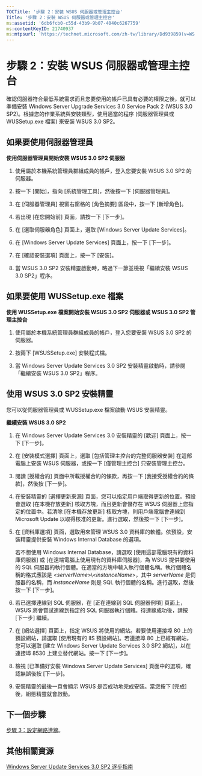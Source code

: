 ```yaml
---
TOCTitle: '步驟 2：安裝 WSUS 伺服器或管理主控台'
Title: '步驟 2：安裝 WSUS 伺服器或管理主控台'
ms:assetid: '6db6fcb0-c55d-43b9-9b07-4040c6267759'
ms:contentKeyID: 21740937
ms:mtpsurl: 'https://technet.microsoft.com/zh-tw/library/Dd939859(v=WS.10)'
---
```


步驟 2：安裝 WSUS 伺服器或管理主控台
====================================

確認伺服器符合最低系統需求而且您要使用的帳戶已具有必要的權限之後，就可以準備安裝 Windows Server Upgrade Services 3.0 Service Pack 2 (WSUS 3.0 SP2)。根據您的作業系統與安裝類型，使用適當的程序 (伺服器管理員或 WUSSetup.exe 檔案) 來安裝 WSUS 3.0 SP2。

如果要使用伺服器管理員
----------------------

**使用伺服器管理員開始安裝 WSUS 3.0 SP2 伺服器**
1.  使用屬於本機系統管理員群組成員的帳戶，登入您要安裝 WSUS 3.0 SP2 的伺服器。

2.  按一下 \[開始\]，指向 \[系統管理工具\]，然後按一下 \[伺服器管理員\]。

3.  在 \[伺服器管理員\] 視窗右窗格的 \[角色摘要\] 區段中，按一下 \[新增角色\]。

4.  若出現 \[在您開始前\] 頁面，請按一下 \[下一步\]。

5.  在 \[選取伺服器角色\] 頁面上，選取 \[Windows Server Update Services\]。

6.  在 \[Windows Server Update Services\] 頁面上，按一下 \[下一步\]。

7.  在 \[確認安裝選項\] 頁面上，按一下 \[安裝\]。

8.  當 WSUS 3.0 SP2 安裝精靈啟動時，略過下一節並檢視「繼續安裝 WSUS 3.0 SP2」程序。

如果要使用 WUSSetup.exe 檔案
----------------------------

**使用 WUSSetup.exe 檔案開始安裝 WSUS 3.0 SP2 伺服器或 WSUS 3.0 SP2 管理主控台**
1.  使用屬於本機系統管理員群組成員的帳戶，登入您要安裝 WSUS 3.0 SP2 的伺服器。

2.  按兩下 \[WSUSSetup.exe\] 安裝程式檔。

3.  當 Windows Server Update Services 3.0 SP2 安裝精靈啟動時，請參閱「繼續安裝 WSUS 3.0 SP2」程序。

使用 WSUS 3.0 SP2 安裝精靈
--------------------------

您可以從伺服器管理員或 WUSSetup.exe 檔案啟動 WSUS 安裝精靈。

**繼續安裝 WSUS 3.0 SP2**
1.  在 Windows Server Update Services 3.0 安裝精靈的 \[歡迎\] 頁面上，按一下 \[下一步\]。

2.  在 \[安裝模式選擇\] 頁面上，選取 \[包括管理主控台的完整伺服器安裝\] 在這部電腦上安裝 WSUS 伺服器，或按一下 \[僅管理主控台\] 只安裝管理主控台。

3.  閱讀 \[授權合約\] 頁面中所載授權合約的條款，再按一下 \[我接受授權合約的條款\]，然後按 \[下一步\]。

4.  在安裝精靈的 \[選擇更新來源\] 頁面，您可以指定用戶端取得更新的位置。預設會選取 \[在本機存放更新\] 核取方塊，而且更新會儲存在 WSUS 伺服器上您指定的位置中。若清除 \[在本機存放更新\] 核取方塊，則用戶端電腦會連線到 Microsoft Update 以取得核准的更新。進行選取，然後按一下 \[下一步\]。

5.  在 \[資料庫選項\] 頁面，選取用來管理 WSUS 3.0 資料庫的軟體。依預設，安裝精靈提供安裝 Windows Internal Database 的選項。

    若不想使用 Windows Internal Database，請選取 \[使用這部電腦現有的資料庫伺服器\] 或 \[在遠端電腦上使用現有的資料庫伺服器\]，為 WSUS 提供要使用的 SQL 伺服器的執行個體。在適當的方塊中輸入執行個體名稱。執行個體名稱的格式應該是 &lt;*serverName*&gt;\\&lt;*instanceName*&gt;，其中 *serverName* 是伺服器的名稱，而 *instanceName* 則是 SQL 執行個體的名稱。進行選取，然後按一下 \[下一步\]。

6.  若已選擇連線到 SQL 伺服器，在 \[正在連線到 SQL 伺服器例項\] 頁面上，WSUS 將會嘗試連線到指定的 SQL 伺服器執行個體。待連線成功後，請按 \[下一步\] 繼續。

7.  在 \[網站選擇\] 頁面上，指定 WSUS 將使用的網站。若要使用連接埠 80 上的預設網站，請選取 \[使用現有的 IIS 預設網站\]。若連接埠 80 上已經有網站，您可以選取 \[建立 Windows Server Update Services 3.0 SP2 網站\]，以在連接埠 8530 上建立替代網站。按一下 \[下一步\]。

8.  檢視 \[已準備好安裝 Windows Server Update Services\] 頁面中的選項，確認無誤後按 \[下一步\]。

9.  安裝精靈的最後一頁會顯示 WSUS 是否成功地完成安裝。當您按下 \[完成\] 後，組態精靈就會啟動。

下一個步驟
----------

[步驟 3：設定網路連線](https://technet.microsoft.com/42a144c5-f08e-4a6e-b360-47ddea77bd24)。

其他相關資源
------------

[Windows Server Update Services 3.0 SP2 逐步指南](https://technet.microsoft.com/4b504edc-93b3-45b0-a7e8-d0107f1a4442)
